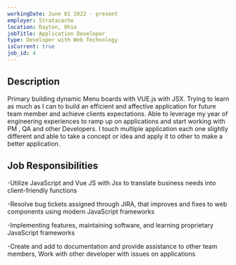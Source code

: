 ```yaml
---
workingDate: June 01 2022 - present
employer: Stratacache
location: Dayton, Ohio
jobTitle: Application Developer
type: Developer with Web Technology
isCurrent: true
job_id: 4
---
```


## Description

Primary building dynamic Menu boards with VUE.js with JSX. Trying to learn as much as I can to build an efficient and affective application for future team member and achieve clients expectations. Able to leverage my year of engineering experiences to ramp up on applications and start working with PM , QA and other Developers. I touch multiple application each one slightly different and able to take a concept or idea and apply it to other to make a better application.

## Job Responsibilities

-Utilize JavaScript and Vue JS with Jsx to translate business needs into client-friendly functions

-Resolve bug tickets assigned through JIRA, that improves and fixes to web components using modern JavaScript frameworks

-Implementing features, maintaining software, and learning proprietary JavaScript frameworks

-Create and add to documentation and provide assistance to other team members,
Work with other developer with issues on applications
